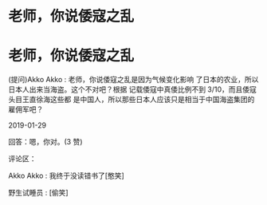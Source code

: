 # 老师，你说倭寇之乱

# 老师，你说倭寇之乱

(提问)Akko Akko : 老师，你说倭寇之乱是因为气候变化影响 了日本的农业，所以日本人出来当海盗。这个不对吧？根据 记载倭寇中真倭比例不到 3/10，而且倭寇头目王直徐海这些都 是中国人，所以那些日本人应该只是相当于中国海盗集团的 雇佣军吧？

2019-01-29

回答：嗯，你对。(3 赞)

评论区：

Akko Akko : 我终于没读错书了[憨笑]

野生试睡员 : [偷笑]